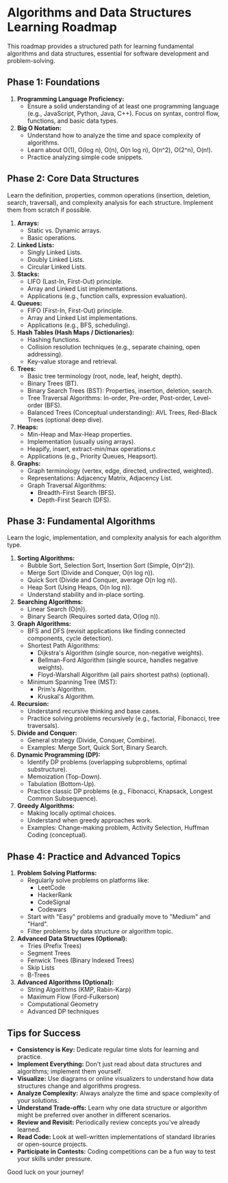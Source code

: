 # Algorithms and Data Structures Learning Roadmap

This roadmap provides a structured path for learning fundamental algorithms and data structures, essential for software development and problem-solving.

## Phase 1: Foundations

1.  **Programming Language Proficiency:**
    *   Ensure a solid understanding of at least one programming language (e.g., JavaScript, Python, Java, C++). Focus on syntax, control flow, functions, and basic data types.
2.  **Big O Notation:**
    *   Understand how to analyze the time and space complexity of algorithms.
    *   Learn about O(1), O(log n), O(n), O(n log n), O(n^2), O(2^n), O(n!).
    *   Practice analyzing simple code snippets.

## Phase 2: Core Data Structures

Learn the definition, properties, common operations (insertion, deletion, search, traversal), and complexity analysis for each structure. Implement them from scratch if possible.

1.  **Arrays:**
    *   Static vs. Dynamic arrays.
    *   Basic operations.
2.  **Linked Lists:**
    *   Singly Linked Lists.
    *   Doubly Linked Lists.
    *   Circular Linked Lists.
3.  **Stacks:**
    *   LIFO (Last-In, First-Out) principle.
    *   Array and Linked List implementations.
    *   Applications (e.g., function calls, expression evaluation).
4.  **Queues:**
    *   FIFO (First-In, First-Out) principle.
    *   Array and Linked List implementations.
    *   Applications (e.g., BFS, scheduling).
5.  **Hash Tables (Hash Maps / Dictionaries):**
    *   Hashing functions.
    *   Collision resolution techniques (e.g., separate chaining, open addressing).
    *   Key-value storage and retrieval.
6.  **Trees:**
    *   Basic tree terminology (root, node, leaf, height, depth).
    *   Binary Trees (BT).
    *   Binary Search Trees (BST): Properties, insertion, deletion, search.
    *   Tree Traversal Algorithms: In-order, Pre-order, Post-order, Level-order (BFS).
    *   Balanced Trees (Conceptual understanding): AVL Trees, Red-Black Trees (optional deep dive).
7.  **Heaps:**
    *   Min-Heap and Max-Heap properties.
    *   Implementation (usually using arrays).
    *   Heapify, insert, extract-min/max operations.c
    *   Applications (e.g., Priority Queues, Heapsort).
8.  **Graphs:**
    *   Graph terminology (vertex, edge, directed, undirected, weighted).
    *   Representations: Adjacency Matrix, Adjacency List.
    *   Graph Traversal Algorithms:
        *   Breadth-First Search (BFS).
        *   Depth-First Search (DFS).

## Phase 3: Fundamental Algorithms

Learn the logic, implementation, and complexity analysis for each algorithm type.

1.  **Sorting Algorithms:**
    *   Bubble Sort, Selection Sort, Insertion Sort (Simple, O(n^2)).
    *   Merge Sort (Divide and Conquer, O(n log n)).
    *   Quick Sort (Divide and Conquer, average O(n log n)).
    *   Heap Sort (Using Heaps, O(n log n)).
    *   Understand stability and in-place sorting.
2.  **Searching Algorithms:**
    *   Linear Search (O(n)).
    *   Binary Search (Requires sorted data, O(log n)).
3.  **Graph Algorithms:**
    *   BFS and DFS (revisit applications like finding connected components, cycle detection).
    *   Shortest Path Algorithms:
        *   Dijkstra's Algorithm (single source, non-negative weights).
        *   Bellman-Ford Algorithm (single source, handles negative weights).
        *   Floyd-Warshall Algorithm (all pairs shortest paths) (optional).
    *   Minimum Spanning Tree (MST):
        *   Prim's Algorithm.
        *   Kruskal's Algorithm.
4.  **Recursion:**
    *   Understand recursive thinking and base cases.
    *   Practice solving problems recursively (e.g., factorial, Fibonacci, tree traversals).
5.  **Divide and Conquer:**
    *   General strategy (Divide, Conquer, Combine).
    *   Examples: Merge Sort, Quick Sort, Binary Search.
6.  **Dynamic Programming (DP):**
    *   Identify DP problems (overlapping subproblems, optimal substructure).
    *   Memoization (Top-Down).
    *   Tabulation (Bottom-Up).
    *   Practice classic DP problems (e.g., Fibonacci, Knapsack, Longest Common Subsequence).
7.  **Greedy Algorithms:**
    *   Making locally optimal choices.
    *   Understand when greedy approaches work.
    *   Examples: Change-making problem, Activity Selection, Huffman Coding (conceptual).

## Phase 4: Practice and Advanced Topics

1.  **Problem Solving Platforms:**
    *   Regularly solve problems on platforms like:
        *   LeetCode
        *   HackerRank
        *   CodeSignal
        *   Codewars
    *   Start with "Easy" problems and gradually move to "Medium" and "Hard".
    *   Filter problems by data structure or algorithm topic.
2.  **Advanced Data Structures (Optional):**
    *   Tries (Prefix Trees)
    *   Segment Trees
    *   Fenwick Trees (Binary Indexed Trees)
    *   Skip Lists
    *   B-Trees
3.  **Advanced Algorithms (Optional):**
    *   String Algorithms (KMP, Rabin-Karp)
    *   Maximum Flow (Ford-Fulkerson)
    *   Computational Geometry
    *   Advanced DP techniques

## Tips for Success

*   **Consistency is Key:** Dedicate regular time slots for learning and practice.
*   **Implement Everything:** Don't just read about data structures and algorithms; implement them yourself.
*   **Visualize:** Use diagrams or online visualizers to understand how data structures change and algorithms progress.
*   **Analyze Complexity:** Always analyze the time and space complexity of your solutions.
*   **Understand Trade-offs:** Learn why one data structure or algorithm might be preferred over another in different scenarios.
*   **Review and Revisit:** Periodically review concepts you've already learned.
*   **Read Code:** Look at well-written implementations of standard libraries or open-source projects.
*   **Participate in Contests:** Coding competitions can be a fun way to test your skills under pressure.

Good luck on your journey!
